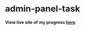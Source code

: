 # admin-panel-task
#### View live site of my progress [here](https://jolly-feynman-116652.netlify.app/)
